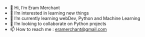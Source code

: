 - 👋 Hi, I’m Eram Merchant
- 👀 I’m interested in learning new things
- 🌱 I’m currently learning webDev, Python and Machine Learning
- 💞️ I’m looking to collaborate on Python projects
- 📫 How to reach me : eramerchant@gmail.com

<!---
whyeram/whyeram is a ✨ special ✨ repository because its `README.md` (this file) appears on your GitHub profile.
You can click the Preview link to take a look at your changes.
--->
